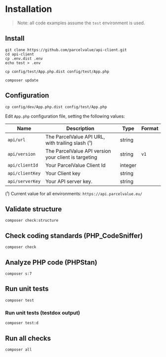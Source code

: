 # Installation

> Note: all code examples assume the `test` environment is used.

## Install
```
git clone https://github.com/parcelvalue/api-client.git
cd api-client
cp .env.dist .env
echo test > .env

cp config/test/App.php.dist config/test/App.php

composer update
```

## Configuration
```
cp config/dev/App.php.dist config/test/App.php
```
Edit `App.php` configuration file, setting the following values:

| Name            | Description                                          | Type    | Format |
|-----------------|------------------------------------------------------|---------|--------|
| `api/url`       | The ParcelValue API URL, with trailing slash (¹)     | string  |        |
| `api/version`   | The ParcelValue API version your client is targeting | string  |  `v1`  |
| `api/clientId`  | Your ParcelValue Client Id                           | integer |        |
| `api/clientKey` | Your Client key                                      | string  |        |
| `api/serverKey` | Your API server key.                                 | string  |        |


(¹) Current value for all environments: `https://api.parcelvalue.eu/`

## Validate structure
```
composer check:structure
```

## Check coding standards (PHP_CodeSniffer)
```
composer check
```

## Analyze PHP code (PHPStan)
```
composer s:7
```

## Run unit tests
```
composer test
```

### Run unit tests (testdox output)
```
composer test:d
```

## Run all checks
```
composer all
```
